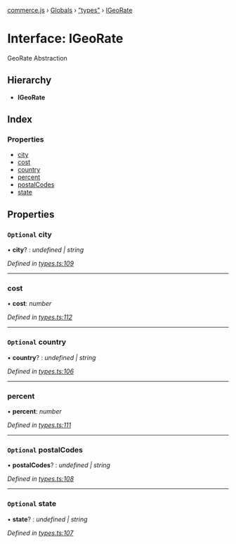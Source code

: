 [commerce.js](../README.md) › [Globals](../globals.md) › ["types"](../modules/_types_.md) › [IGeoRate](_types_.igeorate.md)

# Interface: IGeoRate

GeoRate Abstraction

## Hierarchy

* **IGeoRate**

## Index

### Properties

* [city](_types_.igeorate.md#optional-city)
* [cost](_types_.igeorate.md#cost)
* [country](_types_.igeorate.md#optional-country)
* [percent](_types_.igeorate.md#percent)
* [postalCodes](_types_.igeorate.md#optional-postalcodes)
* [state](_types_.igeorate.md#optional-state)

## Properties

### `Optional` city

• **city**? : *undefined | string*

*Defined in [types.ts:109](https://github.com/shopjs/commerce.js/blob/2ed3fd9/src/types.ts#L109)*

___

###  cost

• **cost**: *number*

*Defined in [types.ts:112](https://github.com/shopjs/commerce.js/blob/2ed3fd9/src/types.ts#L112)*

___

### `Optional` country

• **country**? : *undefined | string*

*Defined in [types.ts:106](https://github.com/shopjs/commerce.js/blob/2ed3fd9/src/types.ts#L106)*

___

###  percent

• **percent**: *number*

*Defined in [types.ts:111](https://github.com/shopjs/commerce.js/blob/2ed3fd9/src/types.ts#L111)*

___

### `Optional` postalCodes

• **postalCodes**? : *undefined | string*

*Defined in [types.ts:108](https://github.com/shopjs/commerce.js/blob/2ed3fd9/src/types.ts#L108)*

___

### `Optional` state

• **state**? : *undefined | string*

*Defined in [types.ts:107](https://github.com/shopjs/commerce.js/blob/2ed3fd9/src/types.ts#L107)*
